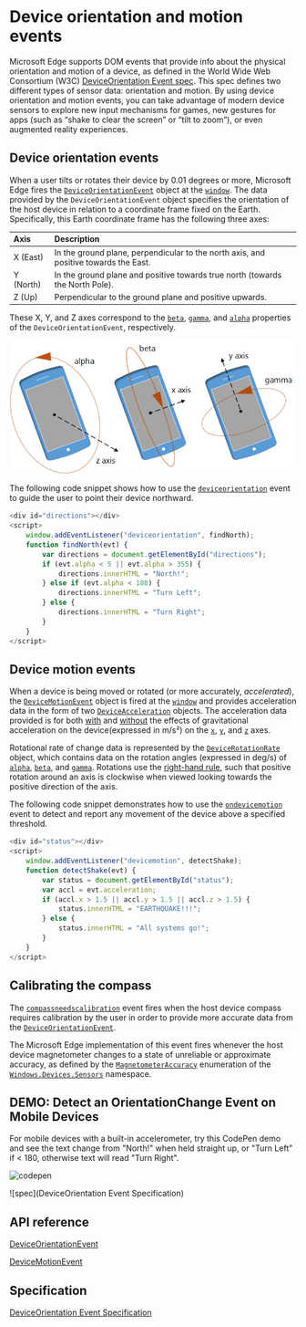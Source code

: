 # Device orientation and motion events


Microsoft Edge supports DOM events that provide info about the physical orientation and motion of a device, as defined in the World Wide Web Consortium (W3C) [DeviceOrientation Event spec](http://go.microsoft.com/fwlink/p/?LinkID=316395). This spec defines two different types of sensor data: orientation and motion. By using device orientation and motion events, you can take advantage of modern device sensors to explore new input mechanisms for games, new gestures for apps (such as “shake to clear the screen” or “tilt to zoom”), or even augmented reality experiences. 

## Device orientation events

When a user tilts or rotates their device by 0.01 degrees or more, Microsoft Edge fires the [`DeviceOrientationEvent`](https://msdn.microsoft.com/library/Dn322035) object at the [`window`](https://msdn.microsoft.com/library/ms535873). The data provided by the `DeviceOrientationEvent` object specifies the orientation of the host device in relation to a coordinate frame fixed on the Earth. Specifically, this Earth coordinate frame has the following three axes:

Axis | Description
:-------- | :---------
X (East) | In the ground plane, perpendicular to the north axis, and positive towards the East.
Y (North) | In the ground plane and positive towards true north (towards the North Pole).
Z (Up) | Perpendicular to the ground plane and positive upwards.

These X, Y, and Z axes correspond to the [`beta`](https://msdn.microsoft.com/library/dn322038), [`gamma`](https://msdn.microsoft.com/library/dn322039), and [`alpha`](https://msdn.microsoft.com/library/dn322037) properties of the `DeviceOrientationEvent`, respectively.

![Diagram showing the alpha, beta, and gamma angles of rotation returned in the deviceorientation event related to 3D X, Y, and Z axes: alpha = rotate around the Z axis, beta = X axis, and gamma = Y axis.](../../media/deviceorientation.png)

The following code snippet shows how to use the [`deviceorientation`](https://msdn.microsoft.com/library/Dn322042) event to guide the user to point their device northward.

```javascript
<div id="directions"></div>
<script>
    window.addEventListener("deviceorientation", findNorth);
    function findNorth(evt) {
        var directions = document.getElementById("directions");
        if (evt.alpha < 5 || evt.alpha > 355) {
            directions.innerHTML = "North!";
        } else if (evt.alpha < 180) {
            directions.innerHTML = "Turn Left";
        } else {
            directions.innerHTML = "Turn Right";
        }
    }
</script>
```

## Device motion events


When a device is being moved or rotated (or more accurately, *accelerated*), the [`DeviceMotionEvent`](https://msdn.microsoft.com/library/Dn342897) object is fired at the [`window`](https://msdn.microsoft.com/library/ms535873) and provides acceleration data in the form of two [`DeviceAcceleration`](https://msdn.microsoft.com/library/Dn342893) objects. The acceleration data provided is for both [with](https://msdn.microsoft.com/library/dn342899) and [without](https://msdn.microsoft.com/library/dn342898) the effects of gravitational acceleration on the device(expressed in m/s²) on the [`x`](https://msdn.microsoft.com/library/dn342894), [`y`](https://msdn.microsoft.com/library/dn342895), and [`z`](https://msdn.microsoft.com/library/dn342896) axes.

Rotational rate of change data is represented by the [`DeviceRotationRate`](https://msdn.microsoft.com/library/Dn342903) object, which contains data on the rotation angles (expressed in deg/s) of [`alpha`](https://msdn.microsoft.com/library/dn322037), [`beta`](https://msdn.microsoft.com/library/dn322038), and [`gamma`](https://msdn.microsoft.com/library/dn322039). Rotations use the [right-hand rule](http://go.microsoft.com/fwlink/p/?LinkID=321282), such that positive rotation around an axis is clockwise when viewed looking towards the positive direction of the axis.

The following code snippet demonstrates how to use the [`ondevicemotion`](https://msdn.microsoft.com/library/Dn342932) event to detect and report any movement of the device above a specified threshold.

```javascript
<div id="status"></div>
<script>
    window.addEventListener("devicemotion", detectShake);
    function detectShake(evt) {
        var status = document.getElementById("status");
        var accl = evt.acceleration;
        if (accl.x > 1.5 || accl.y > 1.5 || accl.z > 1.5) {
            status.innerHTML = "EARTHQUAKE!!!";
        } else {
            status.innerHTML = "All systems go!";
        }
    }
</script>
```

## Calibrating the compass


The [`compassneedscalibration`](https://msdn.microsoft.com/library/Dn629487) event fires when the host device compass requires calibration by the user in order to provide more accurate data from the [`DeviceOrientationEvent`](https://msdn.microsoft.com/library/Dn322035).

The Microsoft Edge implementation of this event fires whenever the host device magnetometer changes to a state of unreliable or approximate accuracy, as defined by the [`MagnetometerAccuracy`](https://msdn.microsoft.com/library/windows/apps/Dn297552) enumeration of the [`Windows.Devices.Sensors`](https://msdn.microsoft.com/library/windows/apps/BR206408) namespace.

## DEMO: Detect an OrientationChange Event on Mobile Devices

For mobile devices with a built-in accelerometer, try this CodePen demo and see the text change from "North!" when held straight up, or "Turn Left" if < 180, otherwise text will read "Turn Right". 

![codepen](https://codepen.io/MicrosoftEdgeDocumentation/pen/RaLjNV)

![spec](DeviceOrientation Event Specification)

## API reference

[DeviceOrientationEvent](https://msdn.microsoft.com/library/Dn322035)

[DeviceMotionEvent](https://msdn.microsoft.com/library/Dn342897)

## Specification

[DeviceOrientation Event Specification](http://go.microsoft.com/fwlink/p/?LinkID=316395)



